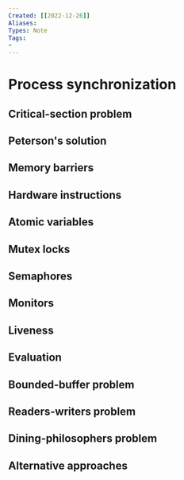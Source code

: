 ```yaml
---
Created: [[2022-12-26]]
Aliases: 
Types: Note
Tags: 
- 
---
```

# Process synchronization

## Critical-section problem
## Peterson's solution
## Memory barriers
## Hardware instructions
## Atomic variables
## Mutex locks
## Semaphores
## Monitors
## Liveness
## Evaluation
## Bounded-buffer problem
## Readers-writers problem
## Dining-philosophers problem
## Alternative approaches
